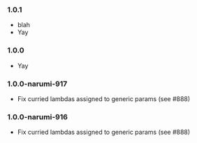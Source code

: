 ### 1.0.1
* blah
* Yay

### 1.0.0

* Yay

### 1.0.0-narumi-917

* Fix curried lambdas assigned to generic params (see #888)

### 1.0.0-narumi-916

* Fix curried lambdas assigned to generic params (see #888)
